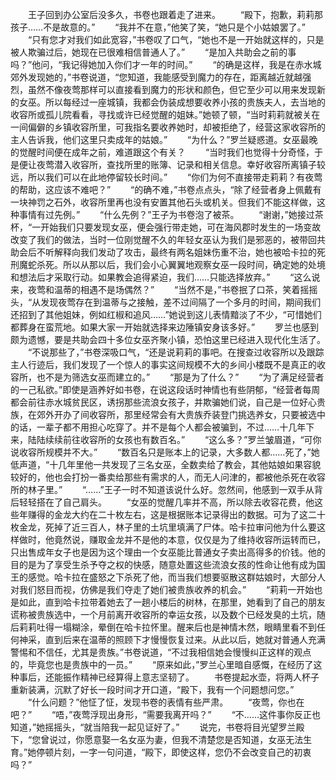 　　王子回到办公室后没多久，书卷也跟着走了进来。
　　“殿下，抱歉，莉莉那孩子……不是故意的。”
　　“我并不在意，”他笑了笑，“她只是个小姑娘罢了。”
　　“只有您才对我们如此宽容，”书卷叹了口气，“她也不是一开始就这样的，只是被人欺骗过后，她现在已很难相信普通人了。”
　　“是加入共助会之前的事吗？”他问，“我记得她加入你们才一年的时间。”
　　“的确是这样，我是在赤水城郊外发现她的，”书卷说道，“您知道，我能感受到魔力的存在，距离越近就越强烈，虽然不像夜莺那样可以直接看到魔力的形状和颜色，但它至少可以用来发现新的女巫。所以每经过一座城镇，我都会伪装成想要收养小孩的贵族夫人，去当地的收容所或孤儿院看看，寻找或许已经觉醒的姐妹。”她顿了顿，“当时莉莉就被关在一间偏僻的乡镇收容所里，可我指名要收养她时，却被拒绝了，经营这家收容所的主人告诉我，他们这里只卖成年的姑娘。”
　　“为什么？”罗兰疑惑道。女巫最晚的觉醒时间便在成年之前，难道跟这个有关？
　　“当时我们也觉得十分奇怪，于是便让夜莺潜入收容所，查找所里的账簿、记录和相关信息。幸好收容所离镇子较远，所以我们可以在此地停留较长时间。”
　　“你们为何不直接带走莉莉？有夜莺的帮助，这应该不难吧？”
　　“的确不难，”书卷点点头，“除了经营者身上佩戴有一块神罚之石外，收容所里再也没有安置其他石头或机关。但我们不能这样做，这种事情有过先例。”
　　“什么先例？”王子为书卷泡了被茶。
　　“谢谢，”她接过茶杯，“一开始我们只要发现女巫，便会强行带走她，可在海风郡时发生的一场变故改变了我们的做法，当时一位刚觉醒不久的年轻女巫认为我们是邪恶的，被带回共助会后不听解释向我们发动了攻击，最终有两名姐妹伤重不治，她也被哈卡拉的死刑魔蛇杀死。所以从那以后，我们会小心翼翼地观察女巫一段时间，确定她的处境和想法后才采取行动。如果教会追得紧迫，我们……只能选择放弃。”
　　“这么说来，夜莺和温蒂的相遇不是场偶然？”
　　“当然不是，”书卷抿了口茶，笑着摇摇头，“从发现夜莺存在到温蒂与之接触，差不过间隔了一个多月的时间，期间我们还招到了其他姐妹，例如红椒和追风……”她说到这儿表情黯淡了不少，“可惜她们都葬身在蛮荒地。如果大家一开始就选择来边陲镇安身该多好。”
　　罗兰也感到颇为遗憾，要是共助会四十多位女巫齐聚小镇，恐怕这里已经进入现代化生活了。
　　“不说那些了，”书卷深吸口气，“还是说莉莉的事吧。在搜查过收容所以及跟踪主人行迹后，我们发现了一个惊人的事实这间规模不大的乡间小楼既不是真正的收容所，也不是为筛选女巫而建立的。”
　　“那是为了什么？”
　　“为了满足经营者的一己私欲。”即使是涵养好如书卷，在说这段话时神情也有些阴郁，“经营者每周都会前往赤水城贫民区，诱拐那些流浪女孩子，并欺骗她们说，自己是一位好心贵族，在郊外开办了间收容所，那里经常会有大贵族乔装登门挑选养女，只要被选中的话，一辈子都不用担心吃穿了。并不是每个人都会被骗到，不过……十几年下来，陆陆续续前往收容所的女孩也有数百名。”
　　“这么多？”罗兰皱眉道，“可你说收容所规模并不大。”
　　“数百名只是账本上的记录，大多数人都……死了，”她低声道，“十几年里他一共发现了三名女巫，全数卖给了教会，其他姑娘如果容貌较好的，他也会打扮一番卖给那些有需求的人，而无人问津的，都被他杀死在收容所的林子里。”
　　“……”王子一时不知道该说什么好。忽然间，他感到一双手从背后轻轻搭在了自己肩头。
　　“女巫的觉醒几率并不高，所以除去收容花费，他这些年赚得的金龙大约在二十枚左右，这是根据账本记录得出的数据。可为了这二十枚金龙，死掉了近三百人，林子里的土坑里填满了尸体。哈卡拉审问他为什么要这样做时，他竟然说，赚取金龙并不是他的本意，仅仅是为了维持收容所运转而已，只出售成年女子也是因为这个理由一个女巫能比普通女子卖出高得多的价钱。他的目的是为了享受生杀予夺之权的快感，随意处置这些流浪女孩的性命让他有成为国王的感觉。哈卡拉在盛怒之下杀死了他，而当我们想要驱散这群姑娘时，大部分人对我们怒目而视，仿佛是我们夺走了她们被贵族收养的机会。”
　　“莉莉一开始也是如此，直到哈卡拉带着她去了一趟小楼后的树林，在那里，她看到了自己的朋友谎称被贵族选中，一个月前离开收容所的幸运女孩，以及数个已经发臭的土坑，随后莉莉吐得一塌糊涂，晕倒在哈卡拉怀里。醒来后也是神情木然，眼睛里看不到任何神采，直到后来在温蒂的照顾下才慢慢恢复过来。从此以后，她就对普通人充满警惕和不信任，尤其是贵族。”书卷说道，“不过我相信她会慢慢纠正这样的观点的，毕竟您也是贵族中的一员。”
　　“原来如此，”罗兰心里暗自感慨，在经历了这种事后，还能振作精神已经算得上意志坚韧了。
　　书卷提起水壶，将两人杯子重新装满，沉默了好长一段时间才开口道，“殿下，我有一个问题想问您。”
　　“什么问题？”他怔了怔，发现书卷的表情有些严肃。
　　“夜莺，你也在吧？”
　　“唔，”夜莺浮现出身形，“需要我离开吗？”
　　“不……这件事你反正也知道，”她摇摇头，“就当陪我一起见证好了。”
　　说完，书卷将目光望罗兰殿下，“您曾说过，你愿意娶一名女巫为妻，但我不清楚您是否知道，女巫无法生育。”她停顿片刻，一字一句问道，“殿下，即使这样，您仍不会改变自己的初衷吗？”